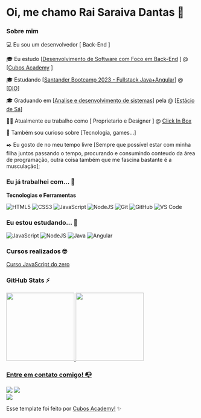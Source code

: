 # Oi, me chamo Rai Saraiva Dantas 👋

### Sobre mim

💻 Eu sou um desenvolvedor [ Back-End ]

<!-- Isso é um comentário, não irá aparecer no seu perfil
(Abaixo você seleciona o curso que você está fazendo no momento) -->

🎓 Eu estudo [[Desenvolvimento de Software com Foco em Back-End](https://cubos.academy/cursos/desenvolvimento-de-software-v2) ] @ [[Cubos Academy](https://cubos.academy/) ] </br>

🎓 Estudando [[Santander Bootcamp 2023 - Fullstack Java+Angular](https://web.dio.me/track/bf7abb82-1324-4074-9949-f474a1a911fe)] @ [[DIO](https://web.dio.me)]

🎓 Graduando em [[Analise e desenvolvimento de sistemas](https://estacio.br/cursos/graduacao/analise-e-desenvolvimento-de-sistemas)] pela @ [[Estácio de Sá](https://estacio.br/)]


👩‍💻 Atualmente eu trabalho como [ Proprietario e Designer ] @ [Click In Box](https://www.instagram.com/clickinboxnatal/)


🔎 Também sou curioso sobre [Tecnologia, games...]

✒️ Eu gosto de no meu tempo livre [Sempre que possível estar com minha filha juntos passando o tempo, procurando e consumindo conteudo da área de programação, outra coisa também que me fascina bastante é a musculação];


### Eu já trabalhei com... 🔧

**Tecnologias e Ferramentas**

<!-- (Aqui você pode adicionar tecnologias que aprendeu no curso, já listamos algumas delas, e outras que já domina)) -->

![HTML5](https://img.shields.io/badge/html5-%23E34F26.svg?style=for-the-badge&logo=html5&logoColor=white)
![CSS3](https://img.shields.io/badge/css3-%231572B6.svg?style=for-the-badge&logo=css3&logoColor=white)
![JavaScript](https://img.shields.io/badge/javascript-%23323330.svg?style=for-the-badge&logo=javascript&logoColor=%23F7DF1E)
![NodeJS](https://img.shields.io/badge/node.js-6DA55F?style=for-the-badge&logo=node.js&logoColor=white)
![Git](https://img.shields.io/badge/git-%23F05033.svg?style=for-the-badge&logo=git&logoColor=white)
![GitHub](https://img.shields.io/badge/github-%23121011.svg?style=for-the-badge&logo=github&logoColor=white)
![VS Code](https://img.shields.io/badge/VS%20Code-0078d7.svg?style=for-the-badge&logo=visual-studio-code&logoColor=white)

<!-- (Já colocar tecnologias do On Demand que aprende no curso)) -->

### Eu estou estudando... 🧩
<!-- (Aqui você pode adicionar tecnologias que está estudando, inclusive para aumentar essa lista você listamos algumas das tecnologias ensinadas na nossa [Assinatura On Demand](https://cubos.academy/cubosondemand)) -->

![JavaScript](https://img.shields.io/badge/javascript-%23323330.svg?style=for-the-badge&logo=javascript&logoColor=%23F7DF1E)
![NodeJS](https://img.shields.io/badge/node.js-6DA55F?style=for-the-badge&logo=node.js&logoColor=white)
![Java](https://img.shields.io/badge/java-%23ED8B00.svg?style=for-the-badge&logo=openjdk&logoColor=white)
![Angular](https://img.shields.io/badge/Angular-red?style=for-the-badge&logo=angular&logoColor=white)

<!-- (Você pode adicionar novas tecnologias insira ![Nome da Tecnologia](https://img.shields.io/badge/-[Nome da tecnologia]-[Cor do fundo]?style=flat-square&logo=[Nome da tecnologia])) -->

### Cursos realizados 🤓

<!-- (Aqui você pode adicionar cursos que você já fez) -->

[Curso JavaScript do zero](https://www.betrybe.com/)


<!--
Substitua o usuário lbguilherme pelo seu usuário no GitHub.
-->

### GitHub Stats ⚡
<div>
<a href="https://github.com/SaraivaRai">
<img height="180em" src="https://github-readme-stats.vercel.app/api/top-langs/?username=SaraivaRai&layout=compact&langs_count=7&theme=dracula"/>
<img height="180em" src="https://github-readme-stats.vercel.app/api?username=SaraivaRai&show_icons=true&theme=dracula&include_all_commits=true&count_private=true"/>
</div>

### Entre em contato comigo! 📭
<div>

<a href="https://instagram.com/rai_saraiva" target="_blank"><img src="https://img.shields.io/badge/-Instagram-%23E4405F?style=for-the-badge&logo=instagram&logoColor=white" target="_blank"></a>
<a href="https://www.linkedin.com/in/rai-saraiva" target="_blank"><img src="https://img.shields.io/badge/-LinkedIn-%230077B5?style=for-the-badge&logo=linkedin&logoColor=white" target="_blank"></a>   
<a href="https://github.com/SaraivaRai" target="_blank"><img src="https://img.shields.io/badge/github-%23121011.svg?style=for-the-badge&logo=github&logoColor=white" target="_blank"></a>
</div>



Esse template foi feito por <a href="https://cubos.academy/" target="_blank">Cubos Academy!</a> ✨

<!--
**academy-readme-template** is a ✨ _special_ ✨ repository because its `README.md` (this file) appears on your GitHub profile.
-->
